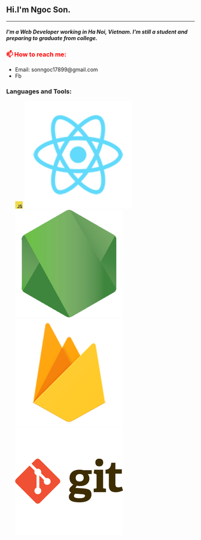 

<!--
**sonngoc17899/sonngoc17899** is a ✨ _special_ ✨ repository because its `README.md` (this file) appears on your GitHub profile.

Here are some ideas to get you started:

- 🔭 I’m currently working on ...
- 🌱 I’m currently learning ...
- 👯 I’m looking to collaborate on ...
- 🤔 I’m looking for help with ...
- 💬 Ask me about ...
- 📫 How to reach me: ...
- 😄 Pronouns: ...
- ⚡ Fun fact: ...
-->
<div>
  <h2>Hi.I'm Ngoc Son.</h2>
  <hr>
  <h5>I'm a Web Developer working in Ha Noi, Vietnam. I'm still a student and preparing to graduate from college. </h5>
  <h3 style="color: red">📫 How to reach me:</h3>
  <ul>
    <li>Email: sonngoc17899@gmail.com</li>
    <li>Fb</li>
  </ul>
  <h3>Languages and Tools:</h3>
  <ul>
    <li style="display: inline-block"><img style="height: 20px" src="https://raw.githubusercontent.com/github/explore/80688e429a7d4ef2fca1e82350fe8e3517d3494d/topics/javascript/javascript.png"/></li>
    <li style="display: inline-block"><img src="https://raw.githubusercontent.com/github/explore/80688e429a7d4ef2fca1e82350fe8e3517d3494d/topics/react/react.png"/></li>
    <li style="display: inline-block"><img src="https://raw.githubusercontent.com/github/explore/80688e429a7d4ef2fca1e82350fe8e3517d3494d/topics/nodejs/nodejs.png"/></li>
    <li style="display: inline-block"><img src="https://raw.githubusercontent.com/github/explore/80688e429a7d4ef2fca1e82350fe8e3517d3494d/topics/firebase/firebase.png"/></li>
    <li style="display: inline-block"><img src="https://raw.githubusercontent.com/github/explore/80688e429a7d4ef2fca1e82350fe8e3517d3494d/topics/git/git.png"/></li>
  </ul>
</div>
